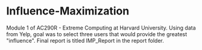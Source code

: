 # Influence-Maximization

Module 1 of AC290R - Extreme Computing at Harvard University.
Using data from Yelp, goal was to select three users that would provide the greatest "influence". Final report is titled IMP_Report in the report folder. 
